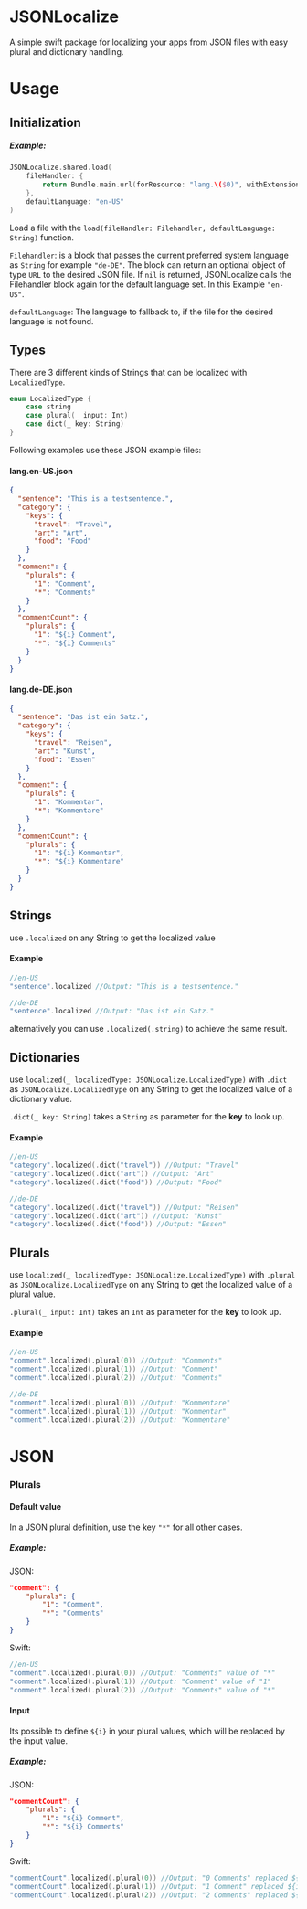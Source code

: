 # JSONLocalize

A simple swift package for localizing your apps from JSON files with easy plural and dictionary handling.

# Usage

## Initialization

##### Example:

```swift
JSONLocalize.shared.load(
    fileHandler: {
        return Bundle.main.url(forResource: "lang.\($0)", withExtension: "json")
    },
    defaultLanguage: "en-US"
)
```

Load a file with the `load(fileHandler: Filehandler, defaultLanguage: String)` function.

`Filehandler`: is a block that passes the current preferred system language as `String` for example `"de-DE"`.
The block can return an optional object of type `URL` to the desired JSON file. If `nil` is returned, JSONLocalize calls the Filehandler block again for the default language set. In this Example `"en-US"`.

`defaultLanguage`: The language to fallback to, if the file for the desired language is not found.

## Types

There are 3 different kinds of Strings that can be localized with `LocalizedType`.

```swift
enum LocalizedType {
    case string
    case plural(_ input: Int)
    case dict(_ key: String)
}
```

Following examples use these JSON example files:

#### lang.en-US.json

```json
{
  "sentence": "This is a testsentence.",
  "category": {
    "keys": {
      "travel": "Travel",
      "art": "Art",
      "food": "Food"
    }
  },
  "comment": {
    "plurals": {
      "1": "Comment",
      "*": "Comments"
    }
  },
  "commentCount": {
    "plurals": {
      "1": "${i} Comment",
      "*": "${i} Comments"
    }
  }
}
```

#### lang.de-DE.json

```json
{
  "sentence": "Das ist ein Satz.",
  "category": {
    "keys": {
      "travel": "Reisen",
      "art": "Kunst",
      "food": "Essen"
    }
  },
  "comment": {
    "plurals": {
      "1": "Kommentar",
      "*": "Kommentare"
    }
  },
  "commentCount": {
    "plurals": {
      "1": "${i} Kommentar",
      "*": "${i} Kommentare"
    }
  }
}
```

## Strings

use `.localized` on any String to get the localized value

#### Example

```swift
//en-US
"sentence".localized //Output: "This is a testsentence."

//de-DE
"sentence".localized //Output: "Das ist ein Satz."
```

alternatively you can use `.localized(.string)` to achieve the same result.

## Dictionaries

use `localized(_ localizedType: JSONLocalize.LocalizedType)` with `.dict` as `JSONLocalize.LocalizedType` on any String to get the localized value of a dictionary value.

`.dict(_ key: String)` takes a `String` as parameter for the **key** to look up.

#### Example

```swift
//en-US
"category".localized(.dict("travel")) //Output: "Travel"
"category".localized(.dict("art")) //Output: "Art"
"category".localized(.dict("food")) //Output: "Food"

//de-DE
"category".localized(.dict("travel")) //Output: "Reisen"
"category".localized(.dict("art")) //Output: "Kunst"
"category".localized(.dict("food")) //Output: "Essen"
```

## Plurals

use `localized(_ localizedType: JSONLocalize.LocalizedType)` with `.plural` as `JSONLocalize.LocalizedType` on any String to get the localized value of a plural value.

`.plural(_ input: Int)` takes an `Int` as parameter for the **key** to look up.

#### Example

```swift
//en-US
"comment".localized(.plural(0)) //Output: "Comments"
"comment".localized(.plural(1)) //Output: "Comment"
"comment".localized(.plural(2)) //Output: "Comments"

//de-DE
"comment".localized(.plural(0)) //Output: "Kommentare"
"comment".localized(.plural(1)) //Output: "Kommentar"
"comment".localized(.plural(2)) //Output: "Kommentare"
```

# JSON

### Plurals

#### Default value

In a JSON plural definition, use the key `"*"` for all other cases.

##### Example:

JSON:

```json
"comment": {
    "plurals": {
        "1": "Comment",
        "*": "Comments"
    }
}
```

Swift:

```swift
//en-US
"comment".localized(.plural(0)) //Output: "Comments" value of "*"
"comment".localized(.plural(1)) //Output: "Comment" value of "1"
"comment".localized(.plural(2)) //Output: "Comments" value of "*"
```

#### Input

Its possible to define `${i}` in your plural values, which will be replaced by the input value.

##### Example:

JSON:

```json
"commentCount": {
    "plurals": {
        "1": "${i} Comment",
        "*": "${i} Comments"
    }
}
```

Swift:

```swift
"commentCount".localized(.plural(0)) //Output: "0 Comments" replaced ${i} with 0
"commentCount".localized(.plural(1)) //Output: "1 Comment" replaced ${i} with 1
"commentCount".localized(.plural(2)) //Output: "2 Comments" replaced ${i} with 2
```
